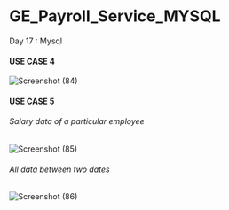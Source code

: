 # GE_Payroll_Service_MYSQL
Day 17 : Mysql


#### USE CASE 4
![Screenshot (84)](https://github.com/sunnyok03/GE_Payroll_Service_MYSQL/assets/76403273/ab9d69d9-df66-484b-aac8-bd9bb7902af1)

#### USE CASE 5
###### Salary data of a particular employee
![Screenshot (85)](https://github.com/sunnyok03/GE_Payroll_Service_MYSQL/assets/76403273/9646bf60-0c1f-445d-bd32-5b13f5ff3d53)

###### All data between two dates
![Screenshot (86)](https://github.com/sunnyok03/GE_Payroll_Service_MYSQL/assets/76403273/113623a9-2e5e-45c4-b668-67e9c299b108)
